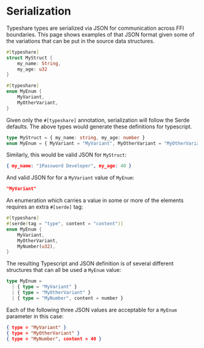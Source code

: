 # Serialization

Typeshare types are serialized via JSON for communication across FFI boundaries. This page shows examples of that JSON format given some of the variations that can be put in the source data structures.

```rust
#[typeshare]
struct MyStruct {
	my_name: String,
	my_age: u32
}

#[typeshare]
enum MyEnum {
	MyVariant,
	MyOtherVariant,
}
```

Given only the `#[typeshare]` annotation, serialization will follow the Serde defaults. The above types would generate these definitions for typescript.

```typescript
type MyStruct = { my_name: string, my_age: number }
enum MyEnum = { MyVariant = "MyVariant", MyOtherVariant = "MyOtherVariant" }
```

Similarly, this would be valid JSON for `MyStruct`:

```json
{ my_name: "1Password Developer", my_age: 40 }
```

And valid JSON for for a `MyVariant` value of  `MyEnum`: 
```json
"MyVariant"
```

An enumeration which carries a value in some or more of the elements requires an extra `#[serde]` tag:

```rust
#[typeshare]
#[serde(tag = "type", content = "content")]
enum MyEnum {
	MyVariant,
	MyOtherVariant,
	MyNumber(u32),
}
```

The resulting Typescript and JSON definition is of several different structures that can all be used a `MyEnum` value:

```typescript
type MyEnum =
  | { type = "MyVariant" }
  | { type = "MyOtherVariant" }
  | { type = "MyNumber", content = number }
```

Each of the following three JSON values are acceptable for a `MyEnum` parameter in this case:

```json
{ type = "MyVariant" }
{ type = "MyOtherVariant" }
{ type = "MyNumber", content = 40 }
```

